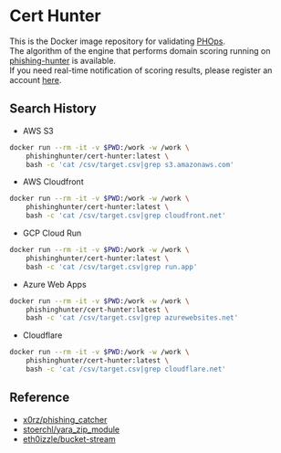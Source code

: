 # Cert Hunter
This is the Docker image repository for validating [PHOps](https://github.com/phishing-hunter/PHOps).  
The algorithm of the engine that performs domain scoring running on [phishing-hunter](https://www.phishing-hunter.com) is available.  
If you need real-time notification of scoring results, please register an account [here](https://www.phishing-hunter.com/login).  

## Search History
* AWS S3
```bash
docker run --rm -it -v $PWD:/work -w /work \
    phishinghunter/cert-hunter:latest \
    bash -c 'cat /csv/target.csv|grep s3.amazonaws.com'
```

* AWS Cloudfront
```bash
docker run --rm -it -v $PWD:/work -w /work \
    phishinghunter/cert-hunter:latest \
    bash -c 'cat /csv/target.csv|grep cloudfront.net'
```

* GCP Cloud Run
```bash
docker run --rm -it -v $PWD:/work -w /work \
    phishinghunter/cert-hunter:latest \
    bash -c 'cat /csv/target.csv|grep run.app'
```

* Azure Web Apps
```bash
docker run --rm -it -v $PWD:/work -w /work \
    phishinghunter/cert-hunter:latest \
    bash -c 'cat /csv/target.csv|grep azurewebsites.net'
```

* Cloudflare
```bash
docker run --rm -it -v $PWD:/work -w /work \
    phishinghunter/cert-hunter:latest \
    bash -c 'cat /csv/target.csv|grep cloudflare.net'
```

## Reference
* [x0rz/phishing_catcher](https://github.com/x0rz/phishing_catcher)
* [stoerchl/yara_zip_module](https://github.com/stoerchl/yara_zip_module)
* [eth0izzle/bucket-stream](https://github.com/eth0izzle/bucket-stream)

